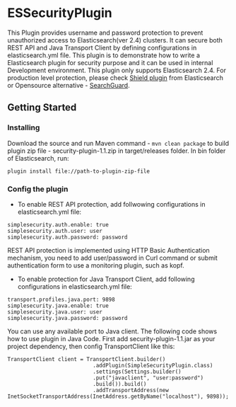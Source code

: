 # ESSecurityPlugin
This Plugin provides username and password protection to prevent unauthorized access to Elasticsearch(ver 2.4) clusters.
It can secure both REST API and Java Transport Client by defining configurations in elasticsearch.yml file.
This plugin is to demonstrate how to write a Elasticsearch plugin for security purpose and it can be used in internal Development environment. This plugin only supports Elasticsearch 2.4. For production level protection, please check [Shield plugin](https://www.elastic.co/guide/en/shield/current) from Elasticsearch  or Opensource alternative - [SearchGuard](https://floragunn.com/searchguard).

## Getting Started
### Installing 
Download the source and run Maven command - ```mvn clean package``` to build plugin zip file - security-plugin-1.1.zip in target/releases folder. In bin folder of Elasticsearch, run:
```
plugin install file://path-to-plugin-zip-file
```
### Config the plugin
* To enable REST API protection, add follwowing configurations in elasticsearch.yml file:
```   
simplesecurity.auth.enable: true
simplesecurity.auth.user: user
simplesecurity.auth.password: password
```   
REST API protection is implemented using HTTP Basic Authentication mechanism, you need to add user/password in Curl command or submit      authentication form to use a monitoring plugin, such as kopf.

* To enable protection for Java Transport Client, add following configurations in elasticsearch.yml file:
```   
transport.profiles.java.port: 9898
simplesecurity.java.enable: true
simplesecurity.java.user: user
simplesecurity.java.password: password
```   
You can use any available port to Java client. The following code shows how to use plugin in Java Code.
First add security-plugin-1.1.jar as your project dependency, then config TransportClient like this:
```   
TransportClient client = TransportClient.builder()
                           .addPlugin(SimpleSecurityPlugin.class)
                           .settings(Settings.builder()
                           .put("javaclient", "user:password")
                           .build()).build()
                           .addTransportAddress(new InetSocketTransportAddress(InetAddress.getByName("localhost"), 9898));
```
